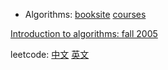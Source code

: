 * Algorithms: [booksite]() [courses]()

[Introduction to algorithms: fall 2005](https://ocw.mit.edu/courses/electrical-engineering-and-computer-science/6-046j-introduction-to-algorithms-sma-5503-fall-2005/index.htm)


leetcode: [中文](https://leetcode.cn) [英文](https://leetcode.com/)
